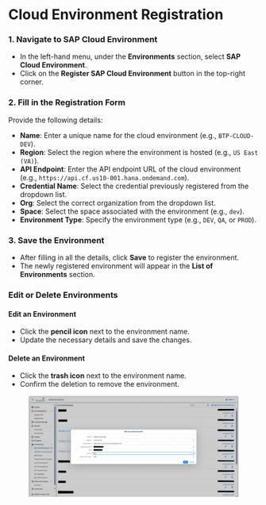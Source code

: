 # Cloud Environment Registration

### **1. Navigate to SAP Cloud Environment** <a href="#pdf-page-5hkyhw0dgtvjrdeu0fx7-id-1.-navigate-to-sap-cloud-environment" id="pdf-page-5hkyhw0dgtvjrdeu0fx7-id-1.-navigate-to-sap-cloud-environment"></a>

* In the left-hand menu, under the **Environments** section, select **SAP Cloud Environment**.
* Click on the **Register SAP Cloud Environment** button in the top-right corner.

### **2. Fill in the Registration Form** <a href="#pdf-page-5hkyhw0dgtvjrdeu0fx7-id-2.-fill-in-the-registration-form" id="pdf-page-5hkyhw0dgtvjrdeu0fx7-id-2.-fill-in-the-registration-form"></a>

Provide the following details:

* **Name**: Enter a unique name for the cloud environment (e.g., `BTP-CLOUD-DEV`).
* **Region**: Select the region where the environment is hosted (e.g., `US East (VA)`).
* **API Endpoint**: Enter the API endpoint URL of the cloud environment (e.g., `https://api.cf.us10-001.hana.ondemand.com`).
* **Credential Name**: Select the credential previously registered from the dropdown list.
* **Org**: Select the correct organization from the dropdown list.
* **Space**: Select the space associated with the environment (e.g., `dev`).
* **Environment Type**: Specify the environment type (e.g., `DEV`, `QA`, or `PROD`).

### **3. Save the Environment** <a href="#pdf-page-5hkyhw0dgtvjrdeu0fx7-id-3.-save-the-environment" id="pdf-page-5hkyhw0dgtvjrdeu0fx7-id-3.-save-the-environment"></a>

* After filling in all the details, click **Save** to register the environment.
* The newly registered environment will appear in the **List of Environments** section.

### Edit or Delete Environments <a href="#pdf-page-5hkyhw0dgtvjrdeu0fx7-edit-or-delete-environments" id="pdf-page-5hkyhw0dgtvjrdeu0fx7-edit-or-delete-environments"></a>

#### **Edit an Environment**

* Click the **pencil icon** next to the environment name.
* Update the necessary details and save the changes.

#### **Delete an Environment**

* Click the **trash icon** next to the environment name.
* Confirm the deletion to remove the environment.

<figure><img src="../../../.gitbook/assets/image (2) (1) (1) (1) (1) (1) (1) (1) (1) (1).png" alt=""><figcaption></figcaption></figure>
